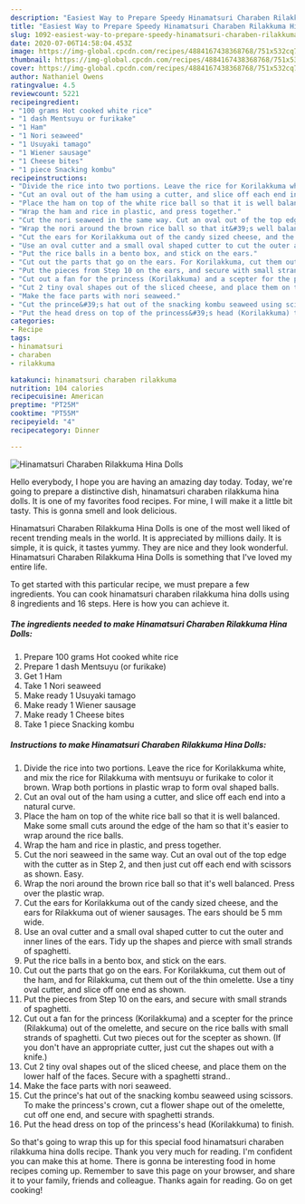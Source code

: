 ```yaml
---
description: "Easiest Way to Prepare Speedy Hinamatsuri Charaben Rilakkuma Hina Dolls"
title: "Easiest Way to Prepare Speedy Hinamatsuri Charaben Rilakkuma Hina Dolls"
slug: 1092-easiest-way-to-prepare-speedy-hinamatsuri-charaben-rilakkuma-hina-dolls
date: 2020-07-06T14:58:04.453Z
image: https://img-global.cpcdn.com/recipes/4884167438368768/751x532cq70/hinamatsuri-charaben-rilakkuma-hina-dolls-recipe-main-photo.jpg
thumbnail: https://img-global.cpcdn.com/recipes/4884167438368768/751x532cq70/hinamatsuri-charaben-rilakkuma-hina-dolls-recipe-main-photo.jpg
cover: https://img-global.cpcdn.com/recipes/4884167438368768/751x532cq70/hinamatsuri-charaben-rilakkuma-hina-dolls-recipe-main-photo.jpg
author: Nathaniel Owens
ratingvalue: 4.5
reviewcount: 5221
recipeingredient:
- "100 grams Hot cooked white rice"
- "1 dash Mentsuyu or furikake"
- "1 Ham"
- "1 Nori seaweed"
- "1 Usuyaki tamago"
- "1 Wiener sausage"
- "1 Cheese bites"
- "1 piece Snacking kombu"
recipeinstructions:
- "Divide the rice into two portions. Leave the rice for Korilakkuma white, and mix the rice for Rilakkuma with mentsuyu or furikake to color it brown. Wrap both portions in plastic wrap to form oval shaped balls."
- "Cut an oval out of the ham using a cutter, and slice off each end into a natural curve."
- "Place the ham on top of the white rice ball so that it is well balanced. Make some small cuts around the edge of the ham so that it&#39;s easier to wrap around the rice balls."
- "Wrap the ham and rice in plastic, and press together."
- "Cut the nori seaweed in the same way. Cut an oval out of the top edge with the cutter as in Step 2, and then just cut off each end with scissors as shown. Easy."
- "Wrap the nori around the brown rice ball so that it&#39;s well balanced. Press over the plastic wrap."
- "Cut the ears for Korilakkuma out of the candy sized cheese, and the ears for Rilakkuma out of wiener sausages. The ears should be 5 mm wide."
- "Use an oval cutter and a small oval shaped cutter to cut the outer and inner lines of the ears. Tidy up the shapes and pierce with small strands of spaghetti."
- "Put the rice balls in a bento box, and stick on the ears."
- "Cut out the parts that go on the ears. For Korilakkuma, cut them out of the ham, and for Rilakkuma, cut them out of the thin omelette. Use a tiny oval cutter, and slice off one end as shown."
- "Put the pieces from Step 10 on the ears, and secure with small strands of spaghetti."
- "Cut out a fan for the princess (Korilakkuma) and a scepter for the prince (Rilakkuma) out of the omelette, and secure on the rice balls with small strands of spaghetti. Cut two pieces out for the scepter as shown. (If you don&#39;t have an appropriate cutter, just cut the shapes out with a knife.)"
- "Cut 2 tiny oval shapes out of the sliced cheese, and place them on the lower half of the faces. Secure with a spaghetti strand.."
- "Make the face parts with nori seaweed."
- "Cut the prince&#39;s hat out of the snacking kombu seaweed using scissors. To make the princess&#39;s crown, cut a flower shape out of the omelette, cut off one end, and secure with spaghetti strands."
- "Put the head dress on top of the princess&#39;s head (Korilakkuma) to finish."
categories:
- Recipe
tags:
- hinamatsuri
- charaben
- rilakkuma

katakunci: hinamatsuri charaben rilakkuma 
nutrition: 104 calories
recipecuisine: American
preptime: "PT25M"
cooktime: "PT55M"
recipeyield: "4"
recipecategory: Dinner

---
```



![Hinamatsuri Charaben Rilakkuma Hina Dolls](https://img-global.cpcdn.com/recipes/4884167438368768/751x532cq70/hinamatsuri-charaben-rilakkuma-hina-dolls-recipe-main-photo.jpg)

Hello everybody, I hope you are having an amazing day today. Today, we're going to prepare a distinctive dish, hinamatsuri charaben rilakkuma hina dolls. It is one of my favorites food recipes. For mine, I will make it a little bit tasty. This is gonna smell and look delicious.

Hinamatsuri Charaben Rilakkuma Hina Dolls is one of the most well liked of recent trending meals in the world. It is appreciated by millions daily. It is simple, it is quick, it tastes yummy. They are nice and they look wonderful. Hinamatsuri Charaben Rilakkuma Hina Dolls is something that I've loved my entire life.




To get started with this particular recipe, we must prepare a few ingredients. You can cook hinamatsuri charaben rilakkuma hina dolls using 8 ingredients and 16 steps. Here is how you can achieve it.

<!--inarticleads1-->

##### The ingredients needed to make Hinamatsuri Charaben Rilakkuma Hina Dolls:

1. Prepare 100 grams Hot cooked white rice
1. Prepare 1 dash Mentsuyu (or furikake)
1. Get 1 Ham
1. Take 1 Nori seaweed
1. Make ready 1 Usuyaki tamago
1. Make ready 1 Wiener sausage
1. Make ready 1 Cheese bites
1. Take 1 piece Snacking kombu




<!--inarticleads2-->

##### Instructions to make Hinamatsuri Charaben Rilakkuma Hina Dolls:

1. Divide the rice into two portions. Leave the rice for Korilakkuma white, and mix the rice for Rilakkuma with mentsuyu or furikake to color it brown. Wrap both portions in plastic wrap to form oval shaped balls.
1. Cut an oval out of the ham using a cutter, and slice off each end into a natural curve.
1. Place the ham on top of the white rice ball so that it is well balanced. Make some small cuts around the edge of the ham so that it&#39;s easier to wrap around the rice balls.
1. Wrap the ham and rice in plastic, and press together.
1. Cut the nori seaweed in the same way. Cut an oval out of the top edge with the cutter as in Step 2, and then just cut off each end with scissors as shown. Easy.
1. Wrap the nori around the brown rice ball so that it&#39;s well balanced. Press over the plastic wrap.
1. Cut the ears for Korilakkuma out of the candy sized cheese, and the ears for Rilakkuma out of wiener sausages. The ears should be 5 mm wide.
1. Use an oval cutter and a small oval shaped cutter to cut the outer and inner lines of the ears. Tidy up the shapes and pierce with small strands of spaghetti.
1. Put the rice balls in a bento box, and stick on the ears.
1. Cut out the parts that go on the ears. For Korilakkuma, cut them out of the ham, and for Rilakkuma, cut them out of the thin omelette. Use a tiny oval cutter, and slice off one end as shown.
1. Put the pieces from Step 10 on the ears, and secure with small strands of spaghetti.
1. Cut out a fan for the princess (Korilakkuma) and a scepter for the prince (Rilakkuma) out of the omelette, and secure on the rice balls with small strands of spaghetti. Cut two pieces out for the scepter as shown. (If you don&#39;t have an appropriate cutter, just cut the shapes out with a knife.)
1. Cut 2 tiny oval shapes out of the sliced cheese, and place them on the lower half of the faces. Secure with a spaghetti strand..
1. Make the face parts with nori seaweed.
1. Cut the prince&#39;s hat out of the snacking kombu seaweed using scissors. To make the princess&#39;s crown, cut a flower shape out of the omelette, cut off one end, and secure with spaghetti strands.
1. Put the head dress on top of the princess&#39;s head (Korilakkuma) to finish.




So that's going to wrap this up for this special food hinamatsuri charaben rilakkuma hina dolls recipe. Thank you very much for reading. I'm confident you can make this at home. There is gonna be interesting food in home recipes coming up. Remember to save this page on your browser, and share it to your family, friends and colleague. Thanks again for reading. Go on get cooking!
